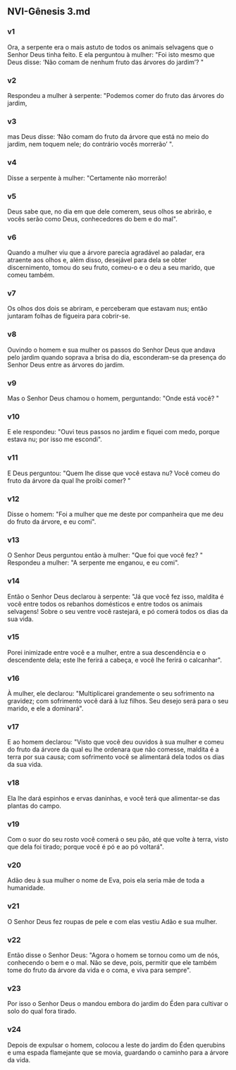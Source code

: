 ## NVI-Gênesis 3.md
### v1
 Ora, a serpente era o mais astuto de todos os animais selvagens que o Senhor Deus tinha feito. E ela perguntou à mulher: "Foi isto mesmo que Deus disse: ‘Não comam de nenhum fruto das árvores do jardim’? "
### v2
 Respondeu a mulher à serpente: "Podemos comer do fruto das árvores do jardim,
### v3
 mas Deus disse: ‘Não comam do fruto da árvore que está no meio do jardim, nem toquem nele; do contrário vocês morrerão’ ".
### v4
 Disse a serpente à mulher: "Certamente não morrerão!
### v5
 Deus sabe que, no dia em que dele comerem, seus olhos se abrirão, e vocês serão como Deus, conhecedores do bem e do mal".
### v6
 Quando a mulher viu que a árvore parecia agradável ao paladar, era atraente aos olhos e, além disso, desejável para dela se obter discernimento, tomou do seu fruto, comeu-o e o deu a seu marido, que comeu também.
### v7
 Os olhos dos dois se abriram, e perceberam que estavam nus; então juntaram folhas de figueira para cobrir-se.
### v8
 Ouvindo o homem e sua mulher os passos do Senhor Deus que andava pelo jardim quando soprava a brisa do dia, esconderam-se da presença do Senhor Deus entre as árvores do jardim.
### v9
 Mas o Senhor Deus chamou o homem, perguntando: "Onde está você? "
### v10
 E ele respondeu: "Ouvi teus passos no jardim e fiquei com medo, porque estava nu; por isso me escondi".
### v11
 E Deus perguntou: "Quem lhe disse que você estava nu? Você comeu do fruto da árvore da qual lhe proibi comer? "
### v12
 Disse o homem: "Foi a mulher que me deste por companheira que me deu do fruto da árvore, e eu comi".
### v13
 O Senhor Deus perguntou então à mulher: "Que foi que você fez? " Respondeu a mulher: "A serpente me enganou, e eu comi".
### v14
 Então o Senhor Deus declarou à serpente: "Já que você fez isso, maldita é você entre todos os rebanhos domésticos e entre todos os animais selvagens! Sobre o seu ventre você rastejará, e pó comerá todos os dias da sua vida.
### v15
 Porei inimizade entre você e a mulher, entre a sua descendência e o descendente dela; este lhe ferirá a cabeça, e você lhe ferirá o calcanhar".
### v16
 À mulher, ele declarou: "Multiplicarei grandemente o seu sofrimento na gravidez; com sofrimento você dará à luz filhos. Seu desejo será para o seu marido, e ele a dominará".
### v17
 E ao homem declarou: "Visto que você deu ouvidos à sua mulher e comeu do fruto da árvore da qual eu lhe ordenara que não comesse, maldita é a terra por sua causa; com sofrimento você se alimentará dela todos os dias da sua vida.
### v18
 Ela lhe dará espinhos e ervas daninhas, e você terá que alimentar-se das plantas do campo.
### v19
 Com o suor do seu rosto você comerá o seu pão, até que volte à terra, visto que dela foi tirado; porque você é pó e ao pó voltará".
### v20
 Adão deu à sua mulher o nome de Eva, pois ela seria mãe de toda a humanidade.
### v21
 O Senhor Deus fez roupas de pele e com elas vestiu Adão e sua mulher.
### v22
 Então disse o Senhor Deus: "Agora o homem se tornou como um de nós, conhecendo o bem e o mal. Não se deve, pois, permitir que ele também tome do fruto da árvore da vida e o coma, e viva para sempre".
### v23
 Por isso o Senhor Deus o mandou embora do jardim do Éden para cultivar o solo do qual fora tirado.
### v24
 Depois de expulsar o homem, colocou a leste do jardim do Éden querubins e uma espada flamejante que se movia, guardando o caminho para a árvore da vida.
